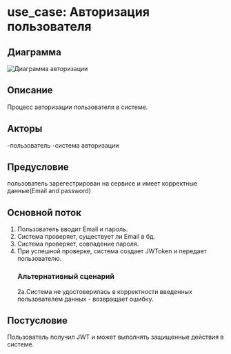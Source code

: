 # use_case: **Авторизация пользователя**

## Диаграмма
![Диаграмма авторизации](../diagrams/use_cases/use_case2.png)

## Описание 
Процесс авторизации пользователя в системе.

## Акторы
-пользователь
-система авторизации

## Предусловие
пользователь зарегестрирован на сервисе и имеет корректные данные(Email and password)

## Основной поток
1. Пользователь вводит Email  и пароль.
2. Система проверяет, существует ли Email в бд.
3. Система проверяет, совпадение пароля.
4. При успешной проверке, система создает JWToken и передает пользователю.
    ### Альтернативный сценарий
   2a.Система не удостоверилась в корректности введенных пользователем данных - возвращает ошибку.

## Постусловие
Пользователь получил JWT и может выполнять защищенные действия в системе.